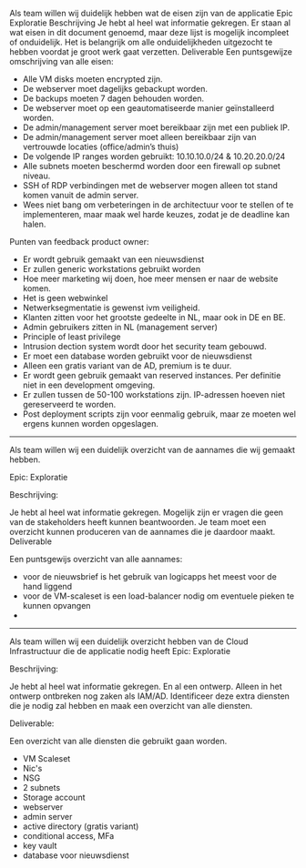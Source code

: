 Als team willen wij duidelijk hebben wat de eisen zijn van de applicatie
Epic
Exploratie
Beschrijving
Je hebt al heel wat informatie gekregen. Er staan al wat eisen in dit document genoemd, maar deze lijst is mogelijk incompleet of onduidelijk. Het is belangrijk om alle onduidelijkheden uitgezocht te hebben voordat je groot werk gaat verzetten.
Deliverable
Een puntsgewijze omschrijving van alle eisen: 

* Alle VM disks moeten encrypted zijn.  
* De webserver moet dagelijks gebackupt worden.  
* De backups moeten 7 dagen behouden worden.
* De webserver moet op een geautomatiseerde manier geïnstalleerd worden.
* De admin/management server moet bereikbaar zijn met een publiek IP.
* De admin/management server moet alleen bereikbaar zijn van vertrouwde locaties (office/admin’s thuis)
* De volgende IP ranges worden gebruikt: 10.10.10.0/24 & 10.20.20.0/24
* Alle subnets moeten beschermd worden door een firewall op subnet niveau. 
* SSH of RDP verbindingen met de webserver mogen alleen tot stand komen vanuit de admin server. 
* Wees niet bang om verbeteringen in de architectuur voor te stellen of te implementeren, maar maak wel harde keuzes, zodat je de deadline kan halen.

Punten van feedback product owner:

* Er wordt gebruik gemaakt van een nieuwsdienst
* Er zullen generic workstations gebruikt worden
* Hoe meer marketing wij doen, hoe meer mensen er naar de website komen.
* Het is geen webwinkel
* Netwerksegmentatie is gewenst ivm veiligheid.
* Klanten zitten voor het grootste gedeelte in NL, maar ook in DE en BE.
* Admin gebruikers zitten in NL (management server)
* Principle of least privilege
* Intrusion dection system wordt door het security team gebouwd.
* Er moet een database worden gebruikt voor de nieuwsdienst
* Alleen een gratis variant van de AD, premium is te duur.
* Er wordt geen gebruik gemaakt van reserved instances. Per definitie niet in een development omgeving.
* Er zullen tussen de 50-100 workstations zijn. IP-adressen hoeven niet gereserveerd te worden.
* Post deployment scripts zijn voor eenmalig gebruik, maar ze moeten wel ergens kunnen worden opgeslagen.

---

Als team willen wij een duidelijk overzicht van de aannames die wij gemaakt hebben.

Epic: Exploratie

Beschrijving:

Je hebt al heel wat informatie gekregen. Mogelijk zijn er vragen die geen van de stakeholders heeft kunnen beantwoorden. Je team moet een overzicht kunnen produceren van de aannames die je daardoor maakt.
Deliverable

Een puntsgewijs overzicht van alle aannames:

* voor de nieuwsbrief is het gebruik van logicapps het meest voor de hand liggend
* voor de VM-scaleset is een load-balancer nodig om eventuele pieken te kunnen opvangen
* 




---

Als team willen wij een duidelijk overzicht hebben van de Cloud Infrastructuur die de applicatie nodig heeft
Epic: Exploratie  

Beschrijving:  

Je hebt al heel wat informatie gekregen. En al een ontwerp. Alleen in het ontwerp ontbreken nog zaken als IAM/AD. Identificeer deze extra diensten die je nodig zal hebben en maak een overzicht van alle diensten.

Deliverable:

Een overzicht van alle diensten die gebruikt gaan worden.

* VM Scaleset
* Nic's
* NSG
* 2 subnets
* Storage account
* webserver
* admin server
* active directory (gratis variant)
* conditional access, MFa
* key vault
* database voor nieuwsdienst 




